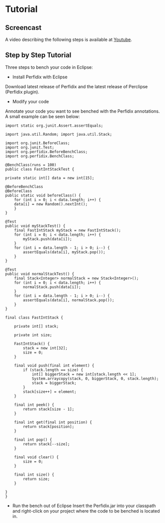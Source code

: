 <!--
~~
~~ Copyright (c) 2011, University of Konstanz, Distributed Systems Group
~~ All rights reserved.
~~
~~ Redistribution and use in source and binary forms, with or without
~~ modification, are permitted provided that the following conditions are met:
~~     * Redistributions of source code must retain the above copyright
~~       notice, this list of conditions and the following disclaimer.
~~     * Redistributions in binary form must reproduce the above copyright
~~       notice, this list of conditions and the following disclaimer in the
~~       documentation and/or other materials provided with the distribution.
~~     * Neither the name of the University of Konstanz nor the
~~       names of its contributors may be used to endorse or promote products
~~       derived from this software without specific prior written permission.
~~
~~ THIS SOFTWARE IS PROVIDED BY THE COPYRIGHT HOLDERS AND CONTRIBUTORS "AS IS" AND
~~ ANY EXPRESS OR IMPLIED WARRANTIES, INCLUDING, BUT NOT LIMITED TO, THE IMPLIED
~~ WARRANTIES OF MERCHANTABILITY AND FITNESS FOR A PARTICULAR PURPOSE ARE
~~ DISCLAIMED. IN NO EVENT SHALL <COPYRIGHT HOLDER> BE LIABLE FOR ANY
~~ DIRECT, INDIRECT, INCIDENTAL, SPECIAL, EXEMPLARY, OR CONSEQUENTIAL DAMAGES
~~ (INCLUDING, BUT NOT LIMITED TO, PROCUREMENT OF SUBSTITUTE GOODS OR SERVICES;
~~ LOSS OF USE, DATA, OR PROFITS; OR BUSINESS INTERRUPTION) HOWEVER CAUSED AND
~~ ON ANY THEORY OF LIABILITY, WHETHER IN CONTRACT, STRICT LIABILITY, OR TORT
~~ (INCLUDING NEGLIGENCE OR OTHERWISE) ARISING IN ANY WAY OUT OF THE USE OF THIS
~~ SOFTWARE, EVEN IF ADVISED OF THE POSSIBILITY OF SUCH DAMAGE.
~~
-->

Tutorial
==========

Screencast
----------

A video describing the following steps is available at [Youtube](http://www.youtube.com/watch?v=WaYQUjNtDps).

Step by Step Tutorial
----------

Three steps to bench your code in Eclipse:
  
* Install Perfidix with Eclipse

Download latest release of Perfidix and the latest release of Perclipse (Perfidix plugin).

* Modify your code

Annotate your code you want to see benched with the Perfidix annotations. A small example can be seen below:

    import static org.junit.Assert.assertEquals;

    import java.util.Random; import java.util.Stack;

    import org.junit.BeforeClass;  
    import org.junit.Test;  
    import org.perfidix.BeforeBenchClass;  
    import org.perfidix.BenchClass;

    @BenchClass(runs = 100)
    public class FastIntStackTest {

    private static int[] data = new int[15];

    @BeforeBenchClass
    @BeforeClass
    public static void beforeClass() {
        for (int i = 0; i < data.length; i++) {
        data[i] = new Random().nextInt();
        }
    }

    @Test
    public void myStackTest() {
        final FastIntStack myStack = new FastIntStack();
        for (int i = 0; i < data.length; i++) {
            myStack.push(data[i]);
        }
        for (int i = data.length - 1; i > 0; i--) {
            assertEquals(data[i], myStack.pop());
        }
    }

    @Test
    public void normalStackTest() {
        final Stack<Integer> normalStack = new Stack<Integer>();
        for (int i = 0; i < data.length; i++) {
            normalStack.push(data[i]);
        }
        for (int i = data.length - 1; i > 0; i--) {
            assertEquals(data[i], normalStack.pop());
        }
    }

    final class FastIntStack {

        private int[] stack;

        private int size;

        FastIntStack() {
            stack = new int[32];
            size = 0;
        }

        final void push(final int element) {
            if (stack.length == size) {
                int[] biggerStack = new int[stack.length << 1];
                System.arraycopy(stack, 0, biggerStack, 0, stack.length);
                stack = biggerStack;
            }
            stack[size++] = element;
        }

        final int peek() {
            return stack[size - 1];
        }

        final int get(final int position) {
            return stack[position];
        }

        final int pop() {
            return stack[--size];
        }

        final void clear() {
            size = 0;
        }

        final int size() {
            return size;
        }

    }
    }  

* Run the bench out of Eclipse
Insert the Perfidix.jar into your classpath and right-click on your project where the code to be benched is located in.